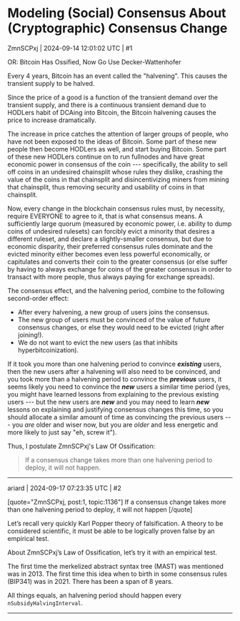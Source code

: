 # Modeling (Social) Consensus About (Cryptographic) Consensus Change

ZmnSCPxj | 2024-09-14 12:01:02 UTC | #1

OR: Bitcoin Has Ossified, Now Go Use Decker-Wattenhofer

Every 4 years, Bitcoin has an event called the "halvening".  This causes the transient supply to be halved.

Since the price of a good is a function of the transient demand over the transient supply, and there is a continuous transient demand due to HODLers habit of DCAing into Bitcoin, the Bitcoin halvening causes the price to increase dramatically.

The increase in price catches the attention of larger groups of people, who have not been exposed to the ideas of Bitcoin.  Some part of these new people then become HODLers as well, and start buying Bitcoin.  Some part of these new HODLers continue on to run fullnodes and have great economic power in consensus of the coin --- specifically, the ability to sell off coins in an undesired chainsplit whose rules they dislike, crashing the value of the coins in that chainsplit and disincentivizing miners from mining that chainsplit, thus removing security and usability of coins in that chainsplit.

Now, every change in the blockchain consensus rules must, by necessity, require EVERYONE to agree to it, that is what consensus means.  A sufficiently large quorum (measured by economic power, i.e. ability to dump coins of undesired rulesets) can forcibly evict a minority that desires a different ruleset, and declare a slightly-smaller consensus, but due to economic disparity, their preferred consensus rules dominate and the evicted minority either becomes even less powerful economically, or capitulates and converts their coin to the greater consensus (or else suffer by having to always exchange for coins of the greater consensus in order to transact with more people, thus always paying for exchange spreads).

The consensus effect, and the halvening period, combine to the following second-order effect:

* After every halvening, a new group of users joins the consensus.
* The new group of users must be convinced of the value of future consensus changes, or else they would need to be evicted (right after joining!).
* We do not want to evict the new users (as that inhibits hyperbitcoinization).

If it took you more than one halvening period to convince ***existing*** users, then the new users after a halvening will also need to be convinced, and you took more than a halvening period to convince the ***previous*** users, it seems likely you need to convince the ***new*** users a similar time period (yes, you might have learned lessons from explaining to the previous existing users --- but the new users are ***new*** and you may need to learn ***new*** lessons on explaining and justifying consensus changes this time, so you should allocate a similar amount of time as convincing the previous users --- you *are* older and wiser now, but you are *older* and less energetic and more likely to just say "eh, screw it").

Thus, I postulate ZmnSCPxj's Law Of Ossification:

> If a consensus change takes more than one halvening period to deploy, it will not happen.

-------------------------

ariard | 2024-09-17 07:23:35 UTC | #2

[quote="ZmnSCPxj, post:1, topic:1136"]
If a consensus change takes more than one halvening period to deploy, it will not happen
[/quote]

Let’s recall very quickly Karl Popper theory of falsification. A theory to be considered scientific, it must be able to be logically proven false by an empirical test.

About ZmnSCPxj’s Law of Ossification, let’s try it with an empirical test.

The first time the merkelized abstract syntax tree (MAST) was mentioned was in 2013. The first time this idea when to birth in some consensus rules (BIP341) was in 2021. There has been a span of 8 years.

All things equals, an halvening period should happen every `nSubsidyHalvingInterval`.

-------------------------

